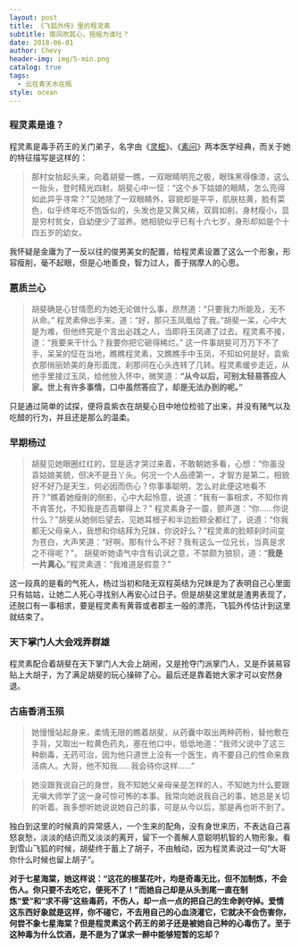 ```yaml
---
layout: post
title: 《飞狐外传》里的程灵素
subtitle: 南风吹其心，摇摇为谁吐？
date: 2018-06-01
author: Chevy
header-img: img/5-min.png
catalog: true
tags:
  - 云在青天水在瓶
style: ocean
---
```


### 程灵素是谁？
程灵素是毒手药王的关门弟子，名字由《[灵枢](https://zh.wikipedia.org/wiki/%E9%9D%88%E6%A8%9E "灵枢")》、《[素问](https://zh.wikipedia.org/wiki/%E7%B4%A0%E9%97%AE "素问")》两本医学经典，而关于她的特征描写是这样的：

>那村女抬起头来，向着胡斐一瞧，一双眼睛明亮之极，眼珠黑得像漆，这么一抬头，登时精光四射。胡斐心中一怔：“这个乡下姑娘的眼睛，怎么亮得如此异乎寻常？”见她除了一双眼睛外，容貌却是平平，肌肤枯黄，脸有菜色，似乎终年吃不饱饭似的，头发也是又黄又稀，双肩如削，身材瘦小，显是穷村贫女，自幼便少了滋养。她相貌似乎已有十六七岁，身形却如是个十四五岁的幼女。

我怀疑是金庸为了一反以往的俊男美女的配置，给程灵素设置了这么一个形象，形容瘦削，毫不起眼，但是心地善良，智力过人，善于揣摩人的心思。

### 蕙质兰心
>胡斐确是心甘情愿的为她无论做什么事，昂然道：“只要我力所能及，无不从命。”
程灵素伸出手来，道：“好，那只玉凤凰给了我。”胡斐一呆，心中大是为难，但他终究是个言出必践之人，当即将玉凤递了过去。程灵素不接，道：“我要来干什么？我要你把它砸得稀烂。”
这一件事胡斐可万万下不了手，呆呆的怔在当地，瞧瞧程灵素，又瞧瞧手中玉凤，不知如何是好，袁紫衣那俏丽娇美的身形面庞，刹那间在心头连转了几转。程灵素缓步走近，从他手里接过玉凤，给他放入怀中，微笑道：**“从今以后，可别太轻易答应人家。世上有许多事情，口中虽然答应了，却是无法办到的呢。”**

只是通过简单的试探，便将袁紫衣在胡斐心目中地位检验了出来，并没有赌气以及吃醋的行为，并且还是那么的温柔。

### 早期杨过

>胡斐见她眼圈红红的，显是适才哭过来着，不敢朝她多看，心想：“你虽没袁姑娘美貌，但决不是丑丫头。何况一个人品德第一，才智方是第二，相貌好不好乃是天生，何必因而伤心？你事事聪明，怎么对此便这地看不开？”瞧着她瘦削的侧影，心中大起怜意，说道：“我有一事相求，不知你肯不肯答允，不知我是否高攀得上？”
程灵素身子一震，颤声道：“你……你说什么？”胡斐从她侧后望去，见她耳根子和半边脸颊全都红了，说道：“你我都无父母亲人，我想和你结拜为兄妹，你说好么？”程灵素的脸颊刹时间变为苍白，大声笑道：“好啊，那有什么不好？我有这么一位兄长，当真是求之不得呢？”。
胡斐听她语气中含有讥讽之意，不禁颇为狼狈，道：“**我是一片真心**。”程灵素道：“我难道是假意？”

这一段真的是看的气死人，杨过当初和陆无双程英结为兄妹是为了表明自己心里面只有姑姑，让她二人死心寻找别人再安心过日子。但是胡斐这里就是渣男表现了，还脱口有一事相求，要是程灵素有黄蓉或者郡主一般的漂亮，飞狐外传估计到这里就结束了。

### 天下掌门人大会戏弄群雄
程灵素配合着胡斐在天下掌门人大会上胡闹，又是抢夺门派掌门人，又是乔装易容贴上大胡子，为了满足胡斐的玩心操碎了心。最后还是靠着她大家才可以安然身退。

### 古庙香消玉殒
>她慢慢站起身来，柔情无限的瞧着胡斐，从药囊中取出两种药粉，替他敷在手背，又取出一粒黄色药丸，塞在他口中，低低地道：“我师父说中了这三种剧毒，无药可治，因为他只道世上没有一个医生，肯不要自己的性命来救活病人。大哥，他不知我……我会待你这样……”

>她没跟我说自己的身世，我不知她父亲母亲是怎样的人，不知她为什么要跟无嗔大师学了这一身可惊可怖的本事。我常向她说我自己的事，她总是关切的听着。我多想听她说说她自己的事，可是从今以后，那是再也听不到了。

独白到这里的时候真的异常感人，一个生来的配角，没有身世来历，不表达自己喜怒哀愁，淡淡的结识而又淡淡的离开，留下一个善解人意聪明机智的人物形象。看到雪山飞狐的时候，胡斐终于蓄上了胡子，不由触动，因为程灵素说过一句“大哥你什么时候也留上胡子”。


**对于七星海棠，她这样说：“这花的根茎花叶，均是奇毒无比，但不加制炼，不会伤人。你只要不去吃它，便死不了！”而她自己却是从头到尾一直在制炼“爱”和“求不得”这些毒药，不伤人，却一点一点的把自己的生命剥夺掉。爱情这东西好象就是这样，你不碰它，不去用自己的心血浇灌它，它就决不会伤害你，何尝不象七星海棠？但是程灵素这个药王的弟子还是被她自己种的心毒伤了。至于这种毒为什么饮酒，是不是为了谋求一醉中能够短暂的忘却？**
